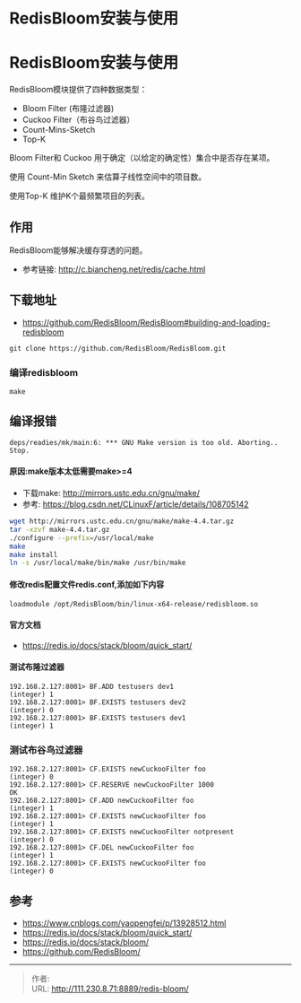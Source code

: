 # RedisBloom安装与使用


<!--more-->
# RedisBloom安装与使用
RedisBloom模块提供了四种数据类型：
  - Bloom Filter (布隆过滤器)
  - Cuckoo Filter（布谷鸟过滤器）
  - Count-Mins-Sketch
  - Top-K

Bloom Filter和 Cuckoo 用于确定（以给定的确定性）集合中是否存在某项。

使用 Count-Min Sketch 来估算子线性空间中的项目数。

使用Top-K 维护K个最频繁项目的列表。

## 作用
RedisBloom能够解决缓存穿透的问题。
- 参考链接: http://c.biancheng.net/redis/cache.html

## 下载地址
- https://github.com/RedisBloom/RedisBloom#building-and-loading-redisbloom
```
git clone https://github.com/RedisBloom/RedisBloom.git
```

### 编译redisbloom
```
make
```

## 编译报错
```
deps/readies/mk/main:6: *** GNU Make version is too old. Aborting..  Stop.
```

#### 原因:make版本太低需要make>=4
- 下载make: http://mirrors.ustc.edu.cn/gnu/make/
- 参考: https://blog.csdn.net/CLinuxF/article/details/108705142
```bash
wget http://mirrors.ustc.edu.cn/gnu/make/make-4.4.tar.gz
tar -xzvf make-4.4.tar.gz
./configure --prefix=/usr/local/make
make
make install
ln -s /usr/local/make/bin/make /usr/bin/make
```

#### 修改redis配置文件redis.conf,添加如下内容
```
loadmodule /opt/RedisBloom/bin/linux-x64-release/redisbloom.so
```

#### 官方文档
- https://redis.io/docs/stack/bloom/quick_start/

#### 测试布隆过滤器
```
192.168.2.127:8001> BF.ADD testusers dev1
(integer) 1
192.168.2.127:8001> BF.EXISTS testusers dev2
(integer) 0
192.168.2.127:8001> BF.EXISTS testusers dev1
(integer) 1
```

### 测试布谷鸟过滤器
```
192.168.2.127:8001> CF.EXISTS newCuckooFilter foo
(integer) 0
192.168.2.127:8001> CF.RESERVE newCuckooFilter 1000
OK
192.168.2.127:8001> CF.ADD newCuckooFilter foo
(integer) 1
192.168.2.127:8001> CF.EXISTS newCuckooFilter foo
(integer) 1
192.168.2.127:8001> CF.EXISTS newCuckooFilter notpresent
(integer) 0
192.168.2.127:8001> CF.DEL newCuckooFilter foo
(integer) 1
192.168.2.127:8001> CF.EXISTS newCuckooFilter foo
(integer) 0
```

## 参考
- https://www.cnblogs.com/yaopengfei/p/13928512.html
- https://redis.io/docs/stack/bloom/quick_start/
- https://redis.io/docs/stack/bloom/
- https://github.com/RedisBloom/


---

> 作者:   
> URL: http://111.230.8.71:8889/redis-bloom/  

